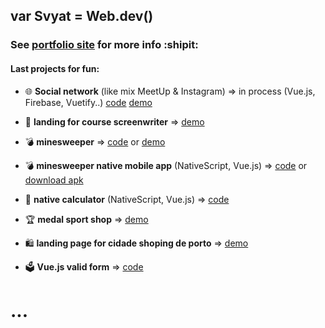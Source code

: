 ## var Svyat = Web.dev()

### See [portfolio site](https://broodd.github.io) for more info :shipit:

#### Last projects for fun:
- 🌐 **Social network** (like mix MeetUp & Instagram) => in process (Vue.js, Firebase, Vuetify..) [code](https://github.com/BroodD/vue/tree/master/sParty) [demo](https://time-4-event.firebaseapp.com)
- 🎥 **landing for course screenwriter** => [demo](https://broodd.github.io/works/fameuz/index.html)
- :bomb: **minesweeper** => [code](https://github.com/BroodD/broodd.github.io/tree/master/works/minesweeper) or [demo](https://broodd.github.io/works/minesweeper/)

- :bomb: **minesweeper native mobile app** (NativeScript, Vue.js) => [code](https://github.com/BroodD/vue/tree/master/minesweep) or [download apk](https://broodd.github.io/works/minesweeper)

- 📲 **native calculator** (NativeScript, Vue.js) => [code](https://github.com/BroodD/vue/tree/master/calculator)

- :trophy: **medal sport shop** => [demo](https://broodd.github.io/works/medal/index.html)
- 🛍 **landing page for cidade shoping de porto** => [demo](https://broodd.github.io/works/medal/index.html)

- 🗳 **Vue.js valid form** => [code](https://github.com/BroodD/vue/tree/master/valid-form)
# ...
